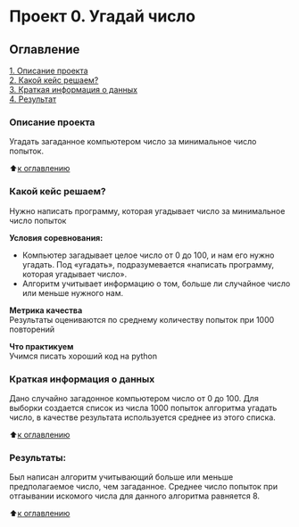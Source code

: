 # Проект 0. Угадай число

## Оглавление  
[1. Описание проекта](.README.md#Описание-проекта)  
[2. Какой кейс решаем?](.README.md#Какой-кейс-решаем)  
[3. Краткая информация о данных](.README.md#Краткая-информация-о-данных)  
[4. Результат](.README.md#Результат)    

### Описание проекта    
Угадать загаданное компьютером число за минимальное число попыток.

:arrow_up:[к оглавлению](_)


### Какой кейс решаем?    
Нужно написать программу, которая угадывает число за минимальное число попыток

**Условия соревнования:**  
- Компьютер загадывает целое число от 0 до 100, и нам его нужно угадать. Под «угадать», подразумевается «написать программу, которая угадывает число».
- Алгоритм учитывает информацию о том, больше ли случайное число или меньше нужного нам.

**Метрика качества**     
Результаты оцениваются по среднему количеству попыток при 1000 повторений

**Что практикуем**     
Учимся писать хороший код на python


### Краткая информация о данных
Дано случайно загадонное компьютером число от 0 до 100. Для выборки создается список из числа 1000 попыток алгоритма угадать число, в качестве результата используется среднее из этого списка.
  
:arrow_up:[к оглавлению](.README.md#Оглавление)


### Результаты:  
Был написан алгоритм учитывающий больше или меньше предполагаемое число, чем загаданное. Среднее число попыток при отгаывании искомого числа для данного алгоритма равняется 8.

:arrow_up:[к оглавлению](.README.md#Оглавление)